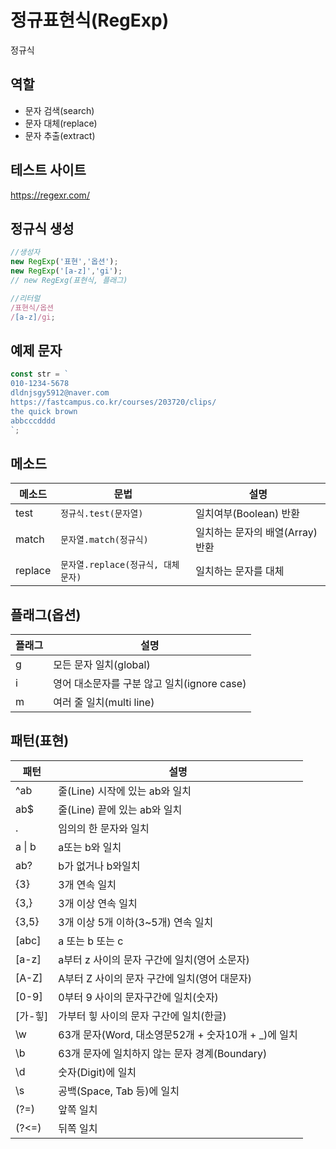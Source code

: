 # 정규표현식(RegExp)

정규식

## 역할

- 문자 검색(search)
- 문자 대체(replace)
- 문자 추출(extract)

## 테스트 사이트

https://regexr.com/

## 정규식 생성

```js
//생성자
new RegExp('표현','옵션');
new RegExp('[a-z]','gi');
// new RegExg(표현식, 플래그)

//리터럴
/표현식/옵션
/[a-z]/gi;
```

## 예제 문자

```js
const str = `
010-1234-5678
dldnjsgy5912@naver.com
https://fastcampus.co.kr/courses/203720/clips/
the quick brown
abbcccdddd
`;
```

## 메소드

| 메소드  | 문법                               | 설명                             |
| ------- | ---------------------------------- | -------------------------------- |
| test    | `정규식.test(문자열) `             | 일치여부(Boolean) 반환           |
| match   | `문자열.match(정규식)`             | 일치하는 문자의 배열(Array) 반환 |
| replace | `문자열.replace(정규식, 대체문자)` | 일치하는 문자를 대체             |

## 플래그(옵션)

| 플래그 | 설명                                        |
| ------ | ------------------------------------------- |
| g      | 모든 문자 일치(global)                      |
| i      | 영어 대소문자를 구분 않고 일치(ignore case) |
| m      | 여러 줄 일치(multi line)                    |

## 패턴(표현)

| 패턴    | 설명                                                 |
| ------- | ---------------------------------------------------- |
| ^ab     | 줄(Line) 시작에 있는 ab와 일치                       |
| ab$     | 줄(Line) 끝에 있는 ab와 일치                         |
| .       | 임의의 한 문자와 일치                                |
| a \| b  | a또는 b와 일치                                       |
| ab?     | b가 없거나 b와일치                                   |
| {3}     | 3개 연속 일치                                        |
| {3,}    | 3개 이상 연속 일치                                   |
| {3,5}   | 3개 이상 5개 이하(3~5개) 연속 일치                   |
| [abc]   | a 또는 b 또는 c                                      |
| [a-z]   | a부터 z 사이의 문자 구간에 일치(영어 소문자)         |
| [A-Z]   | A부터 Z 사이의 문자 구간에 일치(영어 대문자)         |
| [0-9]   | 0부터 9 사이의 문자구간에 일치(숫자)                 |
| [가-힣] | 가부터 힣 사이의 문자 구간에 일치(한글)              |
| \w      | 63개 문자(Word, 대소영문52개 + 숫자10개 + \_)에 일치 |
| \b      | 63개 문자에 일치하지 않는 문자 경계(Boundary)        |
| \d      | 숫자(Digit)에 일치                                   |
| \s      | 공백(Space, Tab 등)에 일치                           |
| (?=)    | 앞쪽 일치                                            |
| (?<=)   | 뒤쪽 일치                                            |
